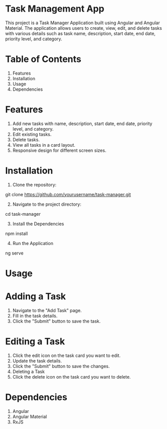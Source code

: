 
# Task Management App

This project is a Task Manager Application built using Angular and Angular Material. The application allows users to create, view, edit, and delete tasks with various details such as task name, description, start date, end date, priority level, and category.

# Table of Contents

1. Features
2. Installation
3. Usage
4. Dependencies

# Features

1. Add new tasks with name, description, start date, end date, priority level, and category.
2. Edit existing tasks.
3. Delete tasks.
4. View all tasks in a card layout.
5. Responsive design for different screen sizes.

# Installation

1. Clone the repository:

git clone https://github.com/yourusername/task-manager.git

2. Navigate to the project directory:

cd task-manager

3. Install the Dependencies

npm install

4. Run the Application

ng serve


# Usage
# Adding a Task
1. Navigate to the "Add Task" page.
2. Fill in the task details.
3. Click the "Submit" button to save the task.

   
# Editing a Task
1. Click the edit icon on the task card you want to edit.
2. Update the task details.
3. Click the "Submit" button to save the changes.
4. Deleting a Task
5. Click the delete icon on the task card you want to delete.


# Dependencies
1. Angular
2. Angular Material
3. RxJS
